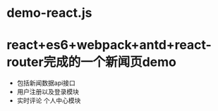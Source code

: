 # demo-react.js
# react+es6+webpack+antd+react-router完成的一个新闻页demo
* 包括新闻数据api接口 
* 用户注册以及登录模块 
* 实时评论  个人中心模块    



